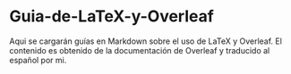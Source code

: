 # Guia-de-LaTeX-y-Overleaf
Aqui se cargarán guías en Markdown sobre el uso de LaTeX y Overleaf. El contenido es obtenido de la documentación de Overleaf y traducido al español por mi.
